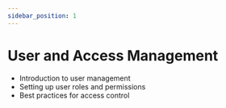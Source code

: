 ```yaml
---
sidebar_position: 1
---
```


# User and Access Management

- Introduction to user management
- Setting up user roles and permissions
- Best practices for access control
